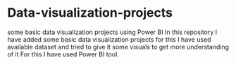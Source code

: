 # Data-visualization-projects
some basic data visualization projects  using Power BI
In this repository I have added some basic data visualization projects for this I have used available dataset and tried to give it some visuals to get more understanding of it For this I have used Power BI tool.
